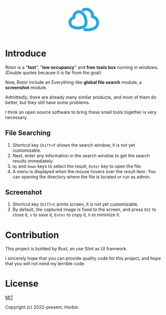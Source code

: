 <p align="center"><a href="https://github.com/Horbin-Magician/rotor-rs" target="_blank" rel="noopener noreferrer"><img width="100" src="./src/ui/assets/logo.png" alt="Rotor logo"></a></p>

# Introduce

Rotor is a "**fast**", "**low occupancy**" and **free** **tools box** running in windows. (Double quotes because it is far from the goal)

Now, Rotor include an Everything-like **global file search** module, a **screenshot** module. 

Admittedly, there are already many similar products, and most of them do better, but they still have some problems.

I think an open source software to bring these small tools together is very necessary.

## File Searching

1. Shortcut key `Shift+F` shows the search window, it is not yet customizable.
2. Next, enter any information in the search window to get the search results immediately.
3. `Up` and `down` keys to select the result, `Enter` key to open the file. 
4. A menu is displayed when the mouse hovers over the result item. You can opening the directory where the file is located or run as admin.

## Screenshot

1. Shortcut key `Shift+C` prints screen, it is not yet customizable.
2. By default, the captured image is fixed to the screen, and press `ESC` to close it, `s` to save it, `Enter` to copy it, `h` to minimize it.

# Contribution

This project is builded by Rust, an use Slint as UI framwork.

I sincerely hope that you can provide quality code for this project, and hope that you will not mind my terrible code.

# License

[MIT](https://opensource.org/licenses/MIT)

Copyright (c) 2022-present, Horbin
